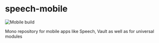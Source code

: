 # speech-mobile
![Mobile build](https://github.com/Speech-W-Team/speech/actions/workflows/kmm.yml/badge.svg)

Mono repository for mobile apps like Speech, Vault as well as for universal modules
